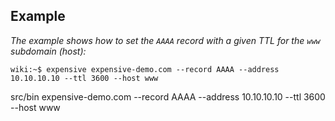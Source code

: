 ## Example

_The example shows how to set the `AAAA` record with a given TTL for the `www` subdomain (host):_

```console
wiki:~$ expensive expensive-demo.com --record AAAA --address 10.10.10.10 --ttl 3600 --host www
```

<fork lang="js">
  src/bin expensive-demo.com --record AAAA --address 10.10.10.10 --ttl 3600 --host www
</fork>